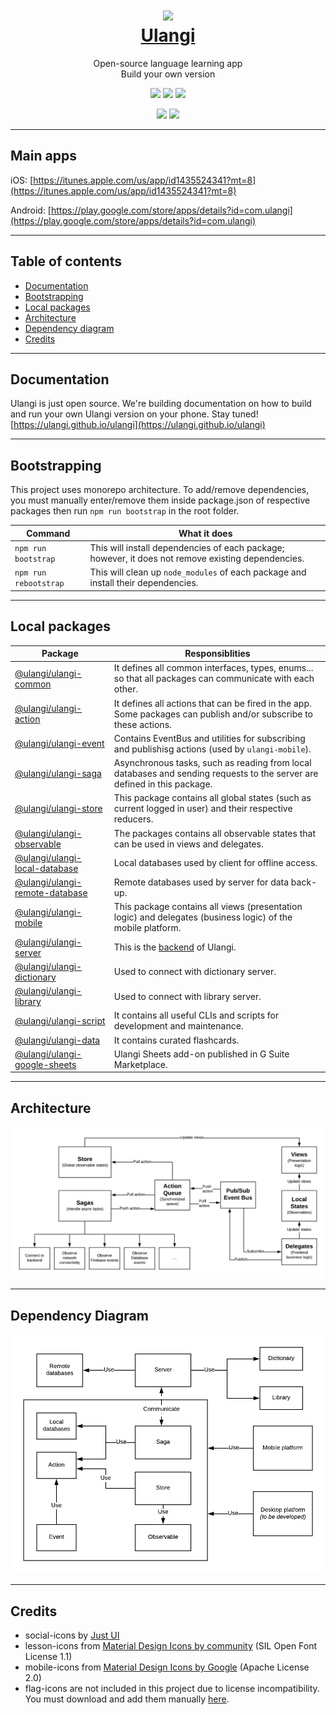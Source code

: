 <h1 align="center">
  <img src="https://github.com/minhloi/ulangi/blob/master/images/logo_120x120.png?raw=true"><br>
  <a href="https://ulangi.com"><span>Ulangi</span></a><br>
</h1>
<p align="center">
  <span>Open-source language learning app</span><br>
  <span>Build your own version</span><br>
</p>

<p align="center">
  <a href="/" alt="Written in React-Native">
    <img src="https://img.shields.io/badge/framework-react--native-brightgreen" /></a>
  <a href="https://github.com/minhloi/ulangi/releases" alt="Release version">
    <img src="https://img.shields.io/github/v/tag/minhloi/ulangi?label=version" /></a>
  <a href="https://github.com/ulangi/ulangi/blob/master/LICENSE" alt="License">
    <img src="https://img.shields.io/github/license/ulangi/ulangi" /></a>
</p>
<p align="center">
  <a href="https://www.reddit.com/r/Ulangi/" alt="Ulangi's Subreddit">
    <img src="https://img.shields.io/reddit/subreddit-subscribers/ulangi?style=social" /></a>
  <a href="https://twitter.com/UlangiApp" alt="Ulangi's Twitter">
    <img src="https://img.shields.io/twitter/follow/UlangiApp?style=social" /></a>
</p>

---
## Main apps

iOS: [https://itunes.apple.com/us/app/id1435524341?mt=8](https://itunes.apple.com/us/app/id1435524341?mt=8)

Android: [https://play.google.com/store/apps/details?id=com.ulangi](https://play.google.com/store/apps/details?id=com.ulangi)

---
## Table of contents
- [Documentation](#documentation)
- [Bootstrapping](#bootstrapping)
- [Local packages](#local-packages)
- [Architecture](#architecture)
- [Dependency diagram](#dependency-diagram)
- [Credits](#credits)

---
## Documentation
Ulangi is just open source. We're building documentation on how to build and run your own Ulangi version on your phone. Stay tuned! 
[https://ulangi.github.io/ulangi](https://ulangi.github.io/ulangi)

---
## Bootstrapping
This project uses monorepo architecture. To add/remove dependencies, you must manually enter/remove them inside package.json of respective packages then run ```npm run bootstrap``` in the root folder.

| Command | What it does |
| --- | --- |
| ```npm run bootstrap``` | This will install dependencies of each package; however, it does not remove existing dependencies. |
| ```npm run rebootstrap``` | This will clean up ```node_modules``` of each package and install their dependencies. |


---
## Local packages
| Package | Responsiblities |
| --- | --- |
| [@ulangi/ulangi-common](https://github.com/minhloi/ulangi/tree/master/packages/ulangi-common) | It defines all common interfaces, types, enums... so that all packages can communicate with each other. |
| [@ulangi/ulangi-action](https://github.com/minhloi/ulangi/tree/master/packages/ulangi-action) | It defines all actions that can be fired in the app. Some packages can publish and/or subscribe to these actions. |
| [@ulangi/ulangi-event](https://github.com/minhloi/ulangi/tree/master/packages/ulangi-event) | Contains EventBus and utilities for subscribing and publishisg actions (used by ```ulangi-mobile```).  |
| [@ulangi/ulangi-saga](https://github.com/minhloi/ulangi/tree/master/packages/ulangi-saga) | Asynchronous tasks, such as reading from local databases and sending requests to the server are defined in this package. |
| [@ulangi/ulangi-store](https://github.com/minhloi/ulangi/tree/master/packages/ulangi-store) | This package contains all global states (such as current logged in user) and their respective reducers. |
| [@ulangi/ulangi-observable](https://github.com/minhloi/ulangi/tree/master/packages/ulangi-observable) | The packages contains all observable states that can be used in views and delegates. |
| [@ulangi/ulangi-local-database](https://github.com/minhloi/ulangi/tree/master/packages/ulangi-local-database) |  Local databases used by client for offline access. |
| [@ulangi/ulangi-remote-database](https://github.com/minhloi/ulangi/tree/master/packages/ulangi-remote-database) | Remote databases used by server for data back-up. |
| [@ulangi/ulangi-mobile](https://github.com/minhloi/ulangi/tree/master/packages/ulangi-mobile) | This package contains all views (presentation logic) and delegates (business logic) of the mobile platform.|
| [@ulangi/ulangi-server](https://github.com/minhloi/ulangi/tree/master/packages/ulangi-server) | This is the [backend](https://ulangi.com) of Ulangi. |
| [@ulangi/ulangi-dictionary](https://github.com/minhloi/ulangi/tree/master/packages/ulangi-dictionary) | Used to connect with dictionary server. |
| [@ulangi/ulangi-library](https://github.com/minhloi/ulangi/tree/master/packages/ulangi-library) | Used to connect with library server. |
| [@ulangi/ulangi-script](https://github.com/minhloi/ulangi/tree/master/packages/ulangi-script) | It contains all useful CLIs and scripts for development and maintenance. |
| [@ulangi/ulangi-data](https://github.com/minhloi/ulangi/tree/master/packages/ulangi-data) | It contains curated flashcards. |
| [@ulangi/ulangi-google-sheets](https://github.com/minhloi/ulangi/tree/master/packages/ulangi-google-sheets) | Ulangi Sheets add-on published in G Suite Marketplace. |

---
## Architecture
![Ulangi's Architecture](/images/architecture.png)

---
## Dependency Diagram
![Ulangi's Dependency Diagram](/images/dependency-diagram.png)

---
## Credits
- social-icons by [Just UI](https://www.iconfinder.com/iconsets/social-icons-33)
- lesson-icons from [Material Design Icons by community](https://github.com/templarian/MaterialDesign/) (SIL Open Font License 1.1)
- mobile-icons from [Material Design Icons by Google](https://material.io/resources/icons/?style=baseline) (Apache License 2.0)
- flag-icons are not included in this project due to license incompatibility. You must download and add them manually [here](https://www.flaticon.com/packs/countrys-flags).

